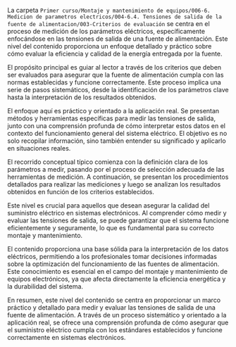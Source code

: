 La carpeta `Primer curso/Montaje y mantenimiento de equipos/006-6. Medicion de parametros electricos/004-6.4. Tensiones de salida de la fuente de alimentacion/003-Criterios de evaluación` se centra en el proceso de medición de los parámetros eléctricos, específicamente enfocándose en las tensiones de salida de una fuente de alimentación. Este nivel del contenido proporciona un enfoque detallado y práctico sobre cómo evaluar la eficiencia y calidad de la energía entregada por la fuente.

El propósito principal es guiar al lector a través de los criterios que deben ser evaluados para asegurar que la fuente de alimentación cumpla con las normas establecidas y funcione correctamente. Este proceso implica una serie de pasos sistemáticos, desde la identificación de los parámetros clave hasta la interpretación de los resultados obtenidos.

El enfoque aquí es práctico y orientado a la aplicación real. Se presentan métodos y herramientas específicas para medir las tensiones de salida, junto con una comprensión profunda de cómo interpretar estos datos en el contexto del funcionamiento general del sistema eléctrico. El objetivo es no solo recopilar información, sino también entender su significado y aplicarlo en situaciones reales.

El recorrido conceptual típico comienza con la definición clara de los parámetros a medir, pasando por el proceso de selección adecuada de las herramientas de medición. A continuación, se presentan los procedimientos detallados para realizar las mediciones y luego se analizan los resultados obtenidos en función de los criterios establecidos.

Este nivel es crucial para aquellos que desean asegurar la calidad del suministro eléctrico en sistemas electrónicos. Al comprender cómo medir y evaluar las tensiones de salida, se puede garantizar que el sistema funcione eficientemente y seguramente, lo que es fundamental para su correcto montaje y mantenimiento.

El contenido proporciona una base sólida para la interpretación de los datos eléctricos, permitiendo a los profesionales tomar decisiones informadas sobre la optimización del funcionamiento de las fuentes de alimentación. Este conocimiento es esencial en el campo del montaje y mantenimiento de equipos electrónicos, ya que afecta directamente la eficiencia energética y la durabilidad del sistema.

En resumen, este nivel del contenido se centra en proporcionar un marco práctico y detallado para medir y evaluar las tensiones de salida de una fuente de alimentación. A través de un proceso sistemático y orientado a la aplicación real, se ofrece una comprensión profunda de cómo asegurar que el suministro eléctrico cumpla con los estándares establecidos y funcione correctamente en sistemas electrónicos.
